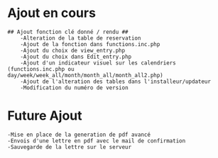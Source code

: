 # Ajout en cours #
	## Ajout fonction clé donné / rendu ##
		-Alteration de la table de reservation
		-Ajout de la fonction dans functions.inc.php
		-Ajout du choix de view_entry.php
		-Ajout du choix dans Edit_entry.php
		-Ajout d'un indicateur visuel sur les calendriers (functions.inc.php ou day/week/week_all/month/month_all/month_all2.php)
		-Ajout de l'alteration des tables dans l'installeur/updateur
		-Modification du numéro de version

# Future Ajout #
	-Mise en place de la generation de pdf avancé
	-Envois d'une lettre en pdf avec le mail de confirmation
	-Sauvegarde de la lettre sur le serveur